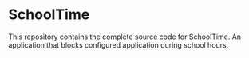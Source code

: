 # SchoolTime

This repository contains the complete source code for SchoolTime. An application that blocks configured application during school hours.
